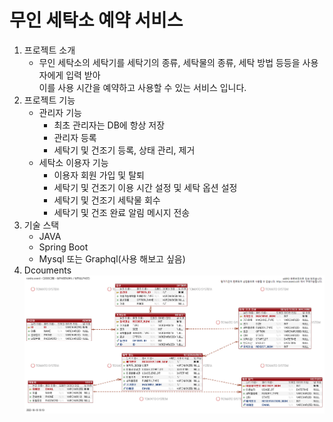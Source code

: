 # 무인 세탁소 예약 서비스
1. 프로젝트 소개
    + 무인 세탁소의 세탁기를 세탁기의 종류, 세탁물의 종류, 세탁 방법 등등을 사용자에게 입력 받아<br>
   이를 사용 시간을 예약하고 사용할 수 있는 서비스 입니다.
2. 프로젝트 기능
    + 관리자 기능
      + 최초 관리자는 DB에 항상 저장 
      + 관리자 등록
      + 세탁기 및 건조기 등록, 상태 관리, 제거
    + 세탁소 이용자 기능
      + 이용자 회원 가입 및 탈퇴
      + 세탁기 및 건조기 이용 시간 설정 및 세탁 옵션 설정
      + 세탁기 및 건조기 세탁물 회수
      + 세탁기 및 건조 완료 알림 메시지 전송
3. 기술 스택
    + JAVA
    + Spring Boot
    + Mysql 또는 Graphql(사용 해보고 싶음)
4. Dcouments
     ![Alt text](./Files/ERD/rundry.png)